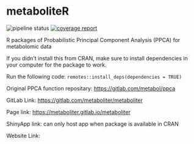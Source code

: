 # metaboliteR
![pipeline status](https://gitlab.com/metaboliter/metaboliter/badges/master/pipeline.svg)
[![coverage report](https://gitlab.com/metaboliter/metaboliter/badges/master/coverage.svg)](https://metaboliter.gitlab.io/metaboliter)


R packages of Probabilistic Principal Component Analysis (PPCA) for metabolomic data

If you didn't install this from CRAN, make sure to install dependencies in your computer for the package to work.

Run the following code: 
`remotes::install_deps(dependencies = TRUE)`

Original PPCA function repositary: https://gitlab.com/metabol/ppca

GitLab Link: https://gitlab.com/metaboliter/metaboliter

Page link: https://metaboliter.gitlab.io/metaboliter

ShinyApp link: can only host app when package is available in CRAN

Website Link: 

